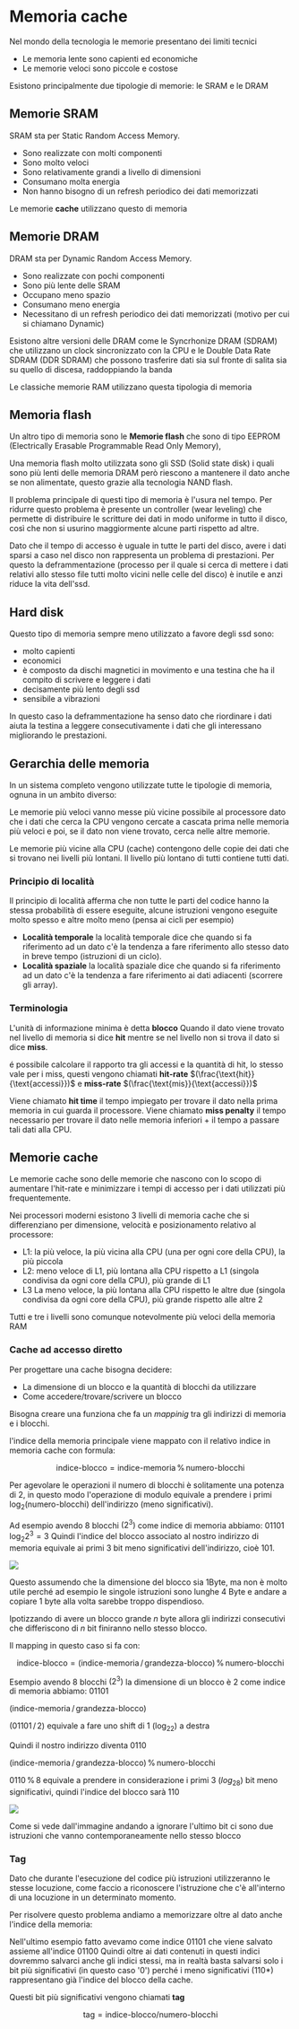 ﻿# Memoria cache

Nel mondo della tecnologia le memorie presentano dei limiti tecnici

- Le memoria lente sono capienti ed economiche
- Le memorie veloci sono piccole e costose

Esistono principalmente due tipologie di memorie: le SRAM e le DRAM


## Memorie SRAM

SRAM sta per Static Random Access Memory.

- Sono realizzate con molti componenti
- Sono molto veloci
- Sono relativamente grandi a livello di dimensioni
- Consumano molta energia
- Non hanno bisogno di un refresh periodico dei dati memorizzati

Le memorie **cache** utilizzano questo di memoria

## Memorie DRAM

DRAM sta per Dynamic Random Access Memory.

- Sono realizzate con pochi componenti
- Sono più lente delle SRAM
- Occupano meno spazio
- Consumano meno energia
- Necessitano di un refresh periodico dei dati memorizzati (motivo per cui si chiamano Dynamic)

Esistono altre versioni delle DRAM come le Syncrhonize DRAM (SDRAM) che utilizzano un clock sincronizzato con la CPU e le Double Data Rate SDRAM (DDR SDRAM) che possono trasferire dati sia sul fronte di salita sia su quello di discesa, raddoppiando la banda

Le classiche memorie RAM utilizzano questa tipologia di memoria

## Memoria flash

Un altro tipo di memoria sono le **Memorie flash** che sono di tipo EEPROM (Electrically Erasable Programmable Read Only Memory), 

Una memoria flash molto utilizzata sono gli SSD (Solid state disk) i quali sono più lenti delle memoria DRAM però riescono a mantenere il dato anche se non alimentate, questo grazie alla tecnologia NAND flash.

Il problema principale di questi tipo di memoria è l'usura nel tempo. Per ridurre questo problema è presente un controller (wear leveling) che permette di distribuire le scritture dei dati in modo uniforme in tutto il disco, così che non si usurino maggiormente alcune parti rispetto ad altre.

 Dato che il tempo di accesso è uguale in tutte le parti del disco, avere i dati sparsi a caso nel disco non rappresenta un problema di prestazioni. Per questo la deframmentazione (processo per il quale si cerca di mettere i dati relativi allo stesso file tutti molto vicini nelle celle del disco) è inutile e anzi riduce la vita dell'ssd.

## Hard disk

Questo tipo di memoria sempre meno utilizzato a favore degli ssd sono:

- molto capienti
- economici
- è composto da dischi magnetici in movimento e una testina che ha il compito di scrivere e leggere i dati
- decisamente più lento degli ssd
- sensibile a vibrazioni 

In questo caso la deframmentazione ha senso dato che riordinare i dati aiuta la testina a leggere consecutivamente i dati che gli interessano migliorando le prestazioni.

## Gerarchia delle memoria

In un sistema completo vengono utilizzate tutte le tipologie di memoria, ognuna in un ambito diverso:

Le memorie più veloci vanno messe più vicine possibile al processore dato che i dati che cerca la CPU vengono cercate a cascata prima nelle memoria più veloci e poi, se il dato non viene trovato, cerca nelle altre memorie.

Le memorie più vicine alla CPU (cache) contengono delle copie dei dati che si trovano nei livelli più lontani. Il livello più lontano di tutti contiene tutti dati.

### Principio di località

Il principio di località afferma che non tutte le parti del codice hanno la stessa probabilità di essere eseguite, alcune istruzioni vengono eseguite molto spesso e altre molto meno (pensa ai cicli per esempio)

- **Località temporale** la località temporale dice che quando si fa riferimento ad un dato c'è la tendenza a fare riferimento allo stesso dato in breve tempo (istruzioni di un ciclo).
- **Località spaziale** la località spaziale dice che quando si fa riferimento ad un dato c'è la tendenza a fare riferimento ai dati adiacenti (scorrere gli array).

### Terminologia
L'unità di informazione minima è detta **blocco** Quando il dato viene trovato nel livello di memoria si dice **hit** mentre se nel livello non si trova il dato si dice **miss**.

é possibile calcolare il rapporto tra gli accessi e la quantità di hit, lo stesso vale per i miss, questi vengono chiamati **hit-rate** $(\frac{\text{hit}}{\text{accessi}})$ e **miss-rate** $(\frac{\text{mis}}{\text{accessi}})$

Viene chiamato **hit time** il tempo impiegato per trovare il dato nella prima memoria in cui guarda il processore.
Viene chiamato **miss penalty** il tempo necessario per trovare il dato nelle memoria inferiori + il tempo a passare tali dati alla CPU.

## Memorie cache


Le memorie cache sono delle memorie che nascono con lo scopo di aumentare l'hit-rate e minimizzare i tempi di accesso per i dati utilizzati più frequentemente.

Nei processori moderni esistono 3 livelli di memoria cache che si differenziano per dimensione, velocità e posizionamento relativo al processore:
- L1: la più veloce, la più vicina alla CPU (una per ogni core della CPU), la più piccola
- L2: meno veloce di L1, più lontana alla CPU rispetto a L1 (singola condivisa da ogni core della CPU), più grande di L1
- L3  La meno veloce, la più lontana alla CPU rispetto le altre due (singola condivisa da ogni core della CPU), più grande rispetto alle altre 2

Tutti e tre i livelli sono comunque notevolmente più veloci della memoria RAM

### Cache ad accesso diretto

Per progettare una cache bisogna decidere:
- La dimensione di un blocco e la quantità di blocchi da utilizzare
- Come accedere/trovare/scrivere un blocco

Bisogna creare una funziona che fa un *mappinig* tra gli indirizzi di memoria e i blocchi.

l'indice della memoria principale viene mappato con il relativo indice in memoria cache con formula:

$$\text{indice-blocco} = \text{indice-memoria} \,\% \,\text{numero-blocchi}$$

Per agevolare le operazioni il numero di blocchi è solitamente una potenza di 2, in questo modo l'operazione di modulo equivale a prendere i primi $\log_2(\text{numero-blocchi})$ dell'indirizzo (meno significativi).

Ad esempio
avendo 8 blocchi $(2^3)$
come indice di memoria abbiamo: 01101
$\log_2 2^3 = 3$
Quindi l'indice del blocco associato al nostro indirizzo di memoria equivale ai primi 3 bit meno significativi dell'indirizzo, cioè 101.

![](https://i.ibb.co/vZX90yC/cache.png)

Questo assumendo che la dimensione del blocco sia 1Byte, ma non è molto utile perché ad esempio le singole istruzioni sono lunghe 4 Byte e andare a copiare 1 byte alla volta sarebbe troppo dispendioso.

Ipotizzando di avere un blocco grande $n$ byte allora gli indirizzi consecutivi che differiscono di $n$ bit finiranno nello stesso blocco.

Il mapping in questo caso si fa con:

$$\text{indice-blocco} = (\text{indice-memoria} \,/ \,\text{grandezza-blocco}) \,\% \,\text{numero-blocchi}$$

Esempio
avendo 8 blocchi $(2^3)$
la dimensione di un blocco è 2
come indice di memoria abbiamo: 01101

$(\text{indice-memoria} \,/ \,\text{grandezza-blocco})$

$(01101 \,/ \, 2)$ equivale a fare uno shift di 1 $(\log_22)$ a destra

Quindi il nostro indirizzo diventa $0110$

$(\text{indice-memoria} \,/ \,\text{grandezza-blocco}) \,\% \,\text{numero-blocchi}$

$0110 \,\% \,8$ equivale a prendere in considerazione i primi 3 ($log_28$) bit meno significativi, quindi l'indice del blocco sarà $110$

![](https://i.ibb.co/VNXSXBX/cache2.png)

Come si vede dall'immagine andando a ignorare l'ultimo bit ci sono due istruzioni che vanno contemporaneamente nello stesso blocco

### Tag

Dato che durante l'esecuzione del codice più istruzioni utilizzeranno le stesse locuzione, come faccio a riconoscere l'istruzione che c'è all'interno di una locuzione in un determinato momento.

Per risolvere questo problema andiamo a memorizzare oltre al dato anche l'indice della memoria:

Nell'ultimo esempio fatto avevamo come indice 01101 che viene salvato assieme all'indice 01100 Quindi oltre ai dati contenuti in questi indici dovremmo salvarci anche gli indici stessi, ma in realtà basta salvarsi solo i bit più significativi (in questo caso '0') perché i meno significativi (110*) rappresentano già l'indice del blocco della cache.

Questi bit più significativi vengono chiamati **tag**

$$\text{tag} = \text{indice-blocco}/ \text{numero-blocchi}$$


